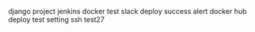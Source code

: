 django project jenkins docker test
slack deploy success alert
docker hub deploy test setting
ssh test27
